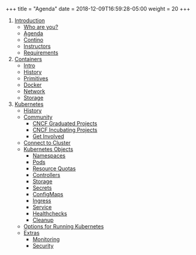 +++
title = "Agenda"
date = 2018-12-09T16:59:28-05:00
weight = 20
+++
1. [Introduction](/intro-k8/introduction/index.html)
    * [Who are you?](/intro-k8/introduction/introduction/)
    * [Agenda](/intro-k8/introduction//agenda/)
    * [Contino](/intro-k8/introduction/contino)
    * [Instructors](/intro-k8/introduction//whoami)
    * [Requirements](/intro-k8/introduction/requirements) 
2. [Containers](/intro-k8/containers)
    * [Intro](/intro-k8/containers/intro)
    * [History](/intro-k8/containers/history)
    * [Primitives](/intro-k8/containers/primitives)
    * [Docker](/intro-k8/containers/docker)
    * [Network](/intro-k8/containers/network)
    * [Storage](/intro-k8/containers/storage)
3. [Kubernetes](/intro-k8/kubernetes/)
    * [History](/intro-k8/kubernetes/history)
    * [Community](/intro-k8/kubernetes/community)
        * [CNCF Graduated Projects](/intro-k8/kubernetes/community/projects_grad)
        * [CNCF Incubating Projects](/intro-k8/kubernetes/community/projects_inc)        
        * [Get Involved](/intro-k8/kubernetes/community/involvement)
    * [Connect to Cluster](/intro-k8/kubernetes/onnect)
    * [Kubernetes Objects](/intro-k8/kubernetes/objects)
        * [Namespaces](/intro-k8/kubernetes/objects/namespaces)
        * [Pods](/intro-k8/kubernetes/objects/pods)
        * [Resource Quotas](/intro-k8/kubernetes/objects/resource-quotas)
        * [Controllers](/intro-k8/kubernetes/objects/controllers)
        * [Storage](/intro-k8/kubernetes/objects/storage)
        * [Secrets](/intro-k8/kubernetes/objects/secrets)
        * [ConfigMaps](/intro-k8/kubernetes/objects/configmaps)
        * [Ingress](/intro-k8/kubernetes/objects/ingress)
        * [Service](/intro-k8/kubernetes/objects/services)
        * [Healthchecks](/intro-k8/kubernetes/objects/healthchecks)
        * [Cleanup](/intro-k8/kubernetes/objects/cleanup)
    * [Options for Running Kubernetes](/intro-k8/kubernetes/running)
    * [Extras](/intro-k8/kubernetes/extras)
        * [Monitoring](/intro-k8/kubernetes/extras/monitoring)
        * [Security](/intro-k8/kubernetes/extras/security)




